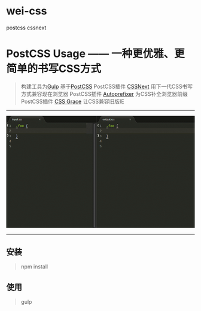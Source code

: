 # wei-css
postcss cssnext

# PostCSS Usage —— 一种更优雅、更简单的书写CSS方式

> 构建工具为[Gulp](https://github.com/gulpjs/gulp)
> 基于[PostCSS](https://github.com/postcss/postcss)
> PostCSS插件 [CSSNext](https://github.com/cssnext/cssnext) 用下一代CSS书写方式兼容现在浏览器
> PostCSS插件 [Autoprefixer](https://github.com/postcss/autoprefixer) 为CSS补全浏览器前缀
> PostCSS插件 [CSS Grace](https://github.com/cssdream/cssgrace) 让CSS兼容旧版IE

---

![img](https://github.com/xiaomi1120/wei-css/blob/master/src/images/image.gif "postcss")

---

## 安装

> npm install

## 使用

> gulp

